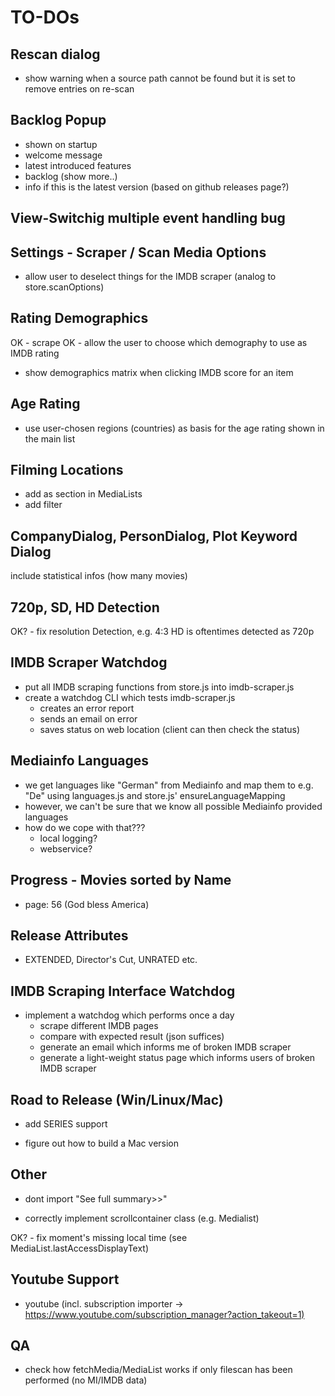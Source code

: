 # TO-DOs

## Rescan dialog
- show warning when a source path cannot be found but it is set to remove entries on re-scan

## Backlog Popup
- shown on startup
- welcome message
- latest introduced features
- backlog (show more..)
- info if this is the latest version (based on github releases page?)

## View-Switchig multiple event handling bug

## Settings - Scraper / Scan Media Options
- allow user to deselect things for the IMDB scraper (analog to store.scanOptions)

## Rating Demographics
OK - scrape
OK - allow the user to choose which demography to use as IMDB rating
- show demographics matrix when clicking IMDB score for an item

## Age Rating
- use user-chosen regions (countries) as basis for the age rating shown in the main list

## Filming Locations
- add as section in MediaLists
- add filter

## CompanyDialog, PersonDialog, Plot Keyword Dialog
include statistical infos (how many movies)

## 720p, SD, HD Detection
OK? - fix resolution Detection, e.g. 4:3 HD is oftentimes detected as 720p

## IMDB Scraper Watchdog
- put all IMDB scraping functions from store.js into imdb-scraper.js
- create a watchdog CLI which tests imdb-scraper.js
  - creates an error report
  - sends an email on error
  - saves status on web location (client can then check the status)

## Mediainfo Languages
- we get languages like "German" from Mediainfo and map them to e.g. "De" using languages.js and store.js' ensureLanguageMapping
- however, we can't be sure that we know all possible Mediainfo provided languages
- how do we cope with that???
  - local logging?
  - webservice?

## Progress - Movies sorted by Name
- page: 56 (God bless America)

## Release Attributes
- EXTENDED, Director's Cut, UNRATED etc.

## IMDB Scraping Interface Watchdog
- implement a watchdog which performs once a day
  - scrape different IMDB pages
  - compare with expected result (json suffices)
  - generate an email which informs me of broken IMDB scraper
  - generate a light-weight status page which informs users of broken IMDB scraper

## Road to Release (Win/Linux/Mac)
- add SERIES support

- figure out how to build a Mac version

## Other
- dont import "See full summary>>"

- correctly implement scrollcontainer class (e.g. Medialist)

OK? - fix moment's missing local time (see MediaList.lastAccessDisplayText)

## Youtube Support
- youtube (incl. subscription importer -> <https://www.youtube.com/subscription_manager?action_takeout=1)>

## QA

- check how fetchMedia/MediaList works if only filescan has been performed (no MI/IMDB data)